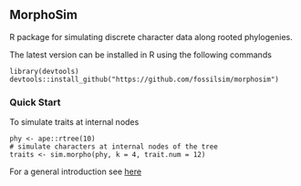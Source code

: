 ## MorphoSim 

R package for simulating discrete character data along rooted phylogenies. 

The latest version  can be installed in R using the following commands

    library(devtools)
    devtools::install_github("https://github.com/fossilsim/morphosim")
    
    
### Quick Start 
To simulate traits at internal nodes 

```
phy <- ape::rtree(10)
# simulate characters at internal nodes of the tree
traits <- sim.morpho(phy, k = 4, trait.num = 12)
```

For a general introduction see [here](https://github.com/fossilsim/morphosim/blob/main/intro.html)


